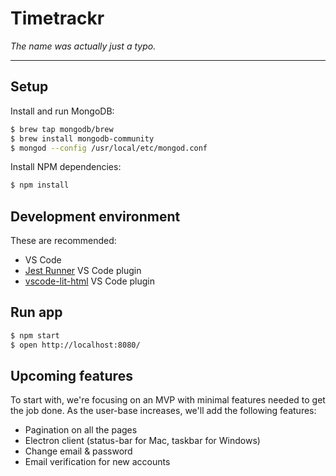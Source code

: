# Timetrackr

*The name was actually just a typo.*

---

## Setup

Install and run MongoDB:

```sh
$ brew tap mongodb/brew
$ brew install mongodb-community
$ mongod --config /usr/local/etc/mongod.conf
```

Install NPM dependencies:

```sh
$ npm install
```

## Development environment

These are recommended:

* VS Code
* [Jest Runner](https://github.com/jest-community/vscode-jest) VS Code plugin
* [vscode-lit-html](https://github.com/mjbvz/vscode-lit-html) VS Code plugin

## Run app

```sh
$ npm start
$ open http://localhost:8080/
```

## Upcoming features

To start with, we're focusing on an MVP with minimal features needed to get the job done. As the user-base increases, we'll add the following features:

- Pagination on all the pages
- Electron client (status-bar for Mac, taskbar for Windows)
- Change email & password
- Email verification for new accounts

